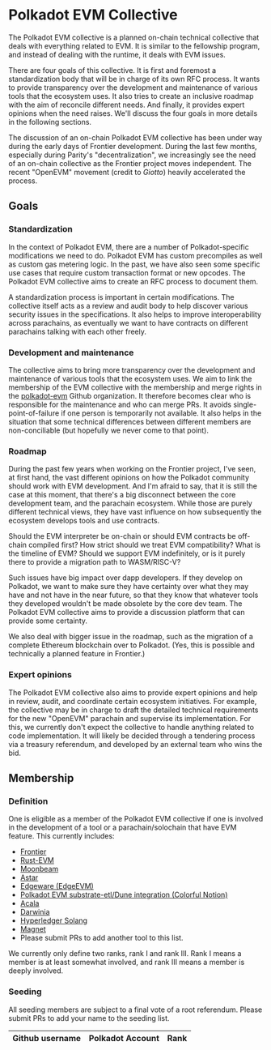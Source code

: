 # Polkadot EVM Collective

The Polkadot EVM collective is a planned on-chain technical collective that
deals with everything related to EVM. It is similar to the fellowship program,
and instead of dealing with the runtime, it deals with EVM issues.

There are four goals of this collective. It is first and foremost a
standardization body that will be in charge of its own RFC process. It wants to
provide transparency over the development and maintenance of various tools that
the ecosystem uses. It also tries to create an inclusive roadmap with the aim
of reconcile different needs. And finally, it provides expert opinions when the
need raises. We'll discuss the four goals in more details in the following
sections.

The discussion of an on-chain Polkadot EVM collective has been under way during
the early days of Frontier development. During the last few months, especially
during Parity's "decentralization", we increasingly see the need of an on-chain
collective as the Frontier project moves independent. The recent "OpenEVM"
movement (credit to *Giotto*) heavily accelerated the process.

## Goals

### Standardization

In the context of Polkadot EVM, there are a number of Polkadot-specific
modifications we need to do. Polkadot EVM has custom precompiles as well as
custom gas metering logic. In the past, we have also seen some specific use
cases that require custom transaction format or new opcodes. The Polkadot EVM
collective aims to create an RFC process to document them.

A standardization process is important in certain modifications. The collective
itself acts as a review and audit body to help discover various security issues
in the specifications. It also helps to improve interoperability across
parachains, as eventually we want to have contracts on different parachains
talking with each other freely.

### Development and maintenance

The collective aims to bring more transparency over the development and
maintenance of various tools that the ecosystem uses. We aim to link the
membership of the EVM collective with the membership and merge rights in the
[polkadot-evm](https://github.com/polkadot-evm) Github organization. It
therefore becomes clear who is responsible for the maintenance and who can merge
PRs. It avoids single-point-of-failure if one person is temporarily not available.
It also helps in the situation that some technical differences between different
members are non-conciliable (but hopefully we never come to that point).

### Roadmap

During the past few years when working on the Frontier project, I've seen, at
first hand, the vast different opinions on how the Polkadot community should
work with EVM development. And I'm afraid to say, that it is still the case at
this moment, that there's a big disconnect between the core development team,
and the parachain ecosystem. While those are purely different technical views,
they have vast influence on how subsequently the ecosystem develops tools and
use contracts.

Should the EVM interpreter be on-chain or should EVM contracts be off-chain
compiled first? How strict should we treat EVM compatibility? What is the
timeline of EVM? Should we support EVM indefinitely, or is it purely there to
provide a migration path to WASM/RISC-V?

Such issues have big impact over dapp developers. If they develop on Polkadot,
we want to make sure they have certainty over what they may have and not have in
the near future, so that they know that whatever tools they developed wouldn't
be made obsolete by the core dev team. The Polkadot EVM collective aims to
provide a discussion platform that can provide some certainty.

We also deal with bigger issue in the roadmap, such as the migration of a
complete Ethereum blockchain over to Polkadot. (Yes, this is possible and
technically a planned feature in Frontier.)

### Expert opinions

The Polkadot EVM collective also aims to provide expert opinions and help in
review, audit, and coordinate certain ecosystem initiatives. For example, the
collective may be in charge to draft the detailed technical requirements for the
new "OpenEVM" parachain and supervise its implementation. For this, we currently
don't expect the collective to handle anything related to code implementation.
It will likely be decided through a tendering process via a treasury referendum,
and developed by an external team who wins the bid.

## Membership

### Definition

One is eligible as a member of the Polkadot EVM collective if one is involved in
the development of a tool or a parachain/solochain that have EVM feature. This currently
includes:

* [Frontier](https://github.com/polkadot-evm/frontier)
* [Rust-EVM](https://github.com/rust-ethereum/evm)
* [Moonbeam](https://github.com/moonbeam-foundation/moonbeam)
* [Astar](https://github.com/AstarNetwork/Astar)
* [Edgeware (EdgeEVM)](https://github.com/edgeware-network/edgeware-node)
* [Polkadot EVM substrate-etl/Dune integration (Colorful Notion)](https://polkadot.polkassembly.io/referenda/366)
* [Acala](https://github.com/AcalaNetwork/Acala)
* [Darwinia](https://github.com/darwinia-network/darwinia)
* [Hyperledger Solang](https://github.com/hyperledger/solang)
* [Magnet](https://github.com/Magport/Magnet)
* Please submit PRs to add another tool to this list.

We currently only define two ranks, rank I and rank III. Rank I means a member
is at least somewhat involved, and rank III means a member is deeply involved.

### Seeding

All seeding members are subject to a final vote of a root referendum. Please submit PRs
to add your name to the seeding list.

| Github username | Polkadot Account | Rank |
| :---: | :---: | :---: |
